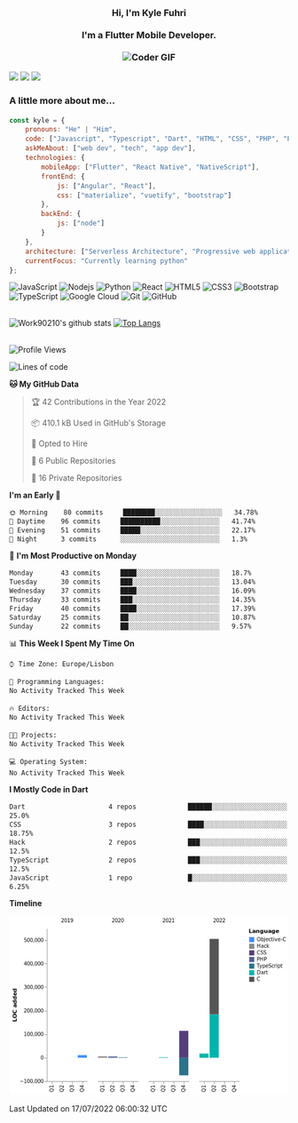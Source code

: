
<h3 align="center">
  <abc>
    <br />Hi, I'm Kyle Fuhri<br />
    <br />
    I'm a Flutter Mobile Developer. <br />
    <br />
    <img
      src="https://media.giphy.com/media/SWoSkN6DxTszqIKEqv/giphy.gif"
      alt="Coder GIF"
      width="500"
      height="400"
    />
  </abc>
</h3>
<img src="https://img.shields.io/badge/Flutter%20-%2302569B.svg?&style=for-the-badge&logo=Flutter&logoColor=white" />
<img src="https://img.shields.io/badge/angular%20-%23DD0031.svg?&style=for-the-badge&logo=angular&logoColor=white"/>
<img src="https://img.shields.io/badge/react%20-%2320232a.svg?&style=for-the-badge&logo=react&logoColor=%2361DAFB"/>

<h3>A little more about me...  </h3>

```javascript
const kyle = {
    pronouns: "He" | "Him",
    code: ["Javascript", "Typescript", "Dart", "HTML", "CSS", "PHP", "Python"],
    askMeAbout: ["web dev", "tech", "app dev"],
    technologies: {
        mobileApp: ["Flutter", "React Native", "NativeScript"],
        frontEnd: {
            js: ["Angular", "React"],
            css: ["materialize", "vuetify", "bootstrap"]
        },
        backEnd: {
            js: ["node"]
        }
    },
    architecture: ["Serverless Architecture", "Progressive web applications", "Single page applications"],
    currentFocus: "Currently learning python"
};
```

![JavaScript](https://img.shields.io/badge/-JavaScript-black?style=flat-square&logo=javascript)
![Nodejs](https://img.shields.io/badge/-Nodejs-black?style=flat-square&logo=Node.js)
![Python](https://img.shields.io/badge/-Python-black?style=flat-square&logo=Python)
![React](https://img.shields.io/badge/-React-black?style=flat-square&logo=react)
![HTML5](https://img.shields.io/badge/-HTML5-E34F26?style=flat-square&logo=html5&logoColor=white)
![CSS3](https://img.shields.io/badge/-CSS3-1572B6?style=flat-square&logo=css3)
![Bootstrap](https://img.shields.io/badge/-Bootstrap-563D7C?style=flat-square&logo=bootstrap)
![TypeScript](https://img.shields.io/badge/-TypeScript-007ACC?style=flat-square&logo=typescript)
![Google Cloud](https://img.shields.io/badge/Google%20Cloud-black?style=flat-square&logo=google-cloud)
![Git](https://img.shields.io/badge/-Git-black?style=flat-square&logo=git)
![GitHub](https://img.shields.io/badge/-GitHub-181717?style=flat-square&logo=github)
</br>
</br>


![Work90210's github stats](https://github-readme-stats-work90210.vercel.app/api?username=work90210)
[![Top Langs](https://github-readme-stats-work90210.vercel.app/api/top-langs/?username=work90210)](https://github.com/work90210/github-readme-stats)
</br>
</br>
<!--START_SECTION:waka-->
![Profile Views](http://img.shields.io/badge/Profile%20Views-1-blue)

![Lines of code](https://img.shields.io/badge/From%20Hello%20World%20I%27ve%20Written-588%20Thousand%20lines%20of%20code-blue)

**🐱 My GitHub Data** 

> 🏆 42 Contributions in the Year 2022
 > 
> 📦 410.1 kB Used in GitHub's Storage 
 > 
> 💼 Opted to Hire
 > 
> 📜 6 Public Repositories 
 > 
> 🔑 16 Private Repositories  
 > 
**I'm an Early 🐤** 

```text
🌞 Morning    80 commits     ████████░░░░░░░░░░░░░░░░░   34.78% 
🌆 Daytime    96 commits     ██████████░░░░░░░░░░░░░░░   41.74% 
🌃 Evening    51 commits     █████░░░░░░░░░░░░░░░░░░░░   22.17% 
🌙 Night      3 commits      ░░░░░░░░░░░░░░░░░░░░░░░░░   1.3%

```
📅 **I'm Most Productive on Monday** 

```text
Monday       43 commits     ████░░░░░░░░░░░░░░░░░░░░░   18.7% 
Tuesday      30 commits     ███░░░░░░░░░░░░░░░░░░░░░░   13.04% 
Wednesday    37 commits     ████░░░░░░░░░░░░░░░░░░░░░   16.09% 
Thursday     33 commits     ███░░░░░░░░░░░░░░░░░░░░░░   14.35% 
Friday       40 commits     ████░░░░░░░░░░░░░░░░░░░░░   17.39% 
Saturday     25 commits     ██░░░░░░░░░░░░░░░░░░░░░░░   10.87% 
Sunday       22 commits     ██░░░░░░░░░░░░░░░░░░░░░░░   9.57%

```


📊 **This Week I Spent My Time On** 

```text
⌚︎ Time Zone: Europe/Lisbon

💬 Programming Languages: 
No Activity Tracked This Week

🔥 Editors: 
No Activity Tracked This Week

🐱‍💻 Projects: 
No Activity Tracked This Week

💻 Operating System: 
No Activity Tracked This Week

```

**I Mostly Code in Dart** 

```text
Dart                     4 repos             ██████░░░░░░░░░░░░░░░░░░░   25.0% 
CSS                      3 repos             ████░░░░░░░░░░░░░░░░░░░░░   18.75% 
Hack                     2 repos             ███░░░░░░░░░░░░░░░░░░░░░░   12.5% 
TypeScript               2 repos             ███░░░░░░░░░░░░░░░░░░░░░░   12.5% 
JavaScript               1 repo              █░░░░░░░░░░░░░░░░░░░░░░░░   6.25%

```


**Timeline**

![Chart not found](https://raw.githubusercontent.com/Work90210/Work90210/main/charts/bar_graph.png) 


 Last Updated on 17/07/2022 06:00:32 UTC
<!--END_SECTION:waka-->
